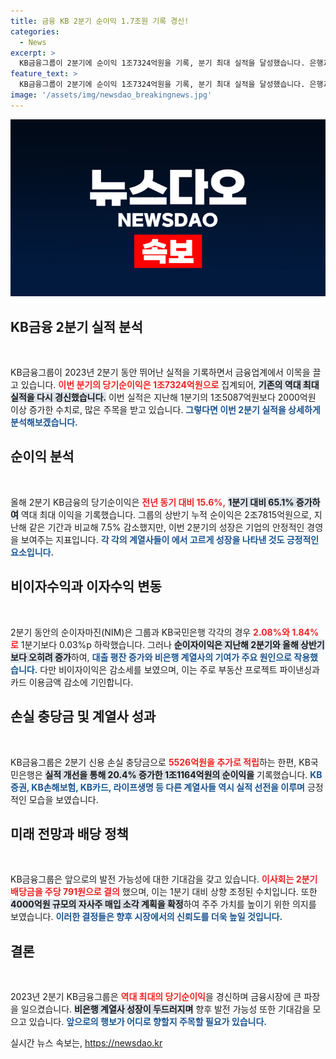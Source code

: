 ```yaml
---
title: 금융 KB 2분기 순이익 1.7조원 기록 경신!
categories:
  - News
excerpt: >
  KB금융그룹이 2분기에 순이익 1조7324억원을 기록, 분기 최대 실적을 달성했습니다. 은행과 비은행 부문 고른 성장으로 이익이 증가했으나 상반기 누적 이익은 작년 대비 감소했습니다. 자사주 매입과 배당금 인상 소식도 전해져 눈길을 끕니다.
feature_text: >
  KB금융그룹이 2분기에 순이익 1조7324억원을 기록, 분기 최대 실적을 달성했습니다. 은행과 비은행 부문 고른 성장으로 이익이 증가했으나 상반기 누적 이익은 작년 대비 감소했습니다. 자사주 매입과 배당금 인상 소식도 전해져 눈길을 끕니다.
image: '/assets/img/newsdao_breakingnews.jpg'
---
```


<p><img src="/assets/img/newsdao_breakingnews.jpg" alt="cryptoinkorea 속보" /></p>

<h2 data-ke-size="size26">KB금융 2분기 실적 분석</h2>

<p data-ke-size="size16">&nbsp;</p>

<p>KB금융그룹이 2023년 2분기 동안 뛰어난 실적을 기록하면서 금융업계에서 이목을 끌고 있습니다. <b><span style="color: #ee2323;">이번 분기의 당기순이익은 1조7324억원으로</span></b> 집계되어, <b><span style="background-color: #21538527;">기존의 역대 최대 실적을 다시 경신했습니다.</span></b> 이번 실적은 지난해 1분기의 1조5087억원보다 2000억원 이상 증가한 수치로, 많은 주목을 받고 있습니다. <b><span style="color: #1a5490;">그렇다면 이번 2분기 실적을 상세하게 분석해보겠습니다.</span></b></p>

<h2 data-ke-size="size26">순이익 분석</h2>

<p data-ke-size="size16">&nbsp;</p>

<p>올해 2분기 KB금융의 당기순이익은 <b><span style="color: #ee2323;">전년 동기 대비 15.6%,</span></b> <b><span style="background-color: #21538527;">1분기 대비 65.1% 증가하여</span></b> 역대 최대 이익을 기록했습니다. 그룹의 상반기 누적 순이익은 2조7815억원으로, 지난해 같은 기간과 비교해 7.5% 감소했지만, 이번 2분기의 성장은 기업의 안정적인 경영을 보여주는 지표입니다. <b><span style="color: #1a5490;">각 각의 계열사들이 에서 고르게 성장을 나타낸 것도 긍정적인 요소입니다.</span></b></p>

<h2 data-ke-size="size26">비이자수익과 이자수익 변동</h2>

<p data-ke-size="size16">&nbsp;</p>

<p>2분기 동안의 순이자마진(NIM)은 그룹과 KB국민은행 각각의 경우 <b><span style="color: #ee2323;">2.08%와 1.84%로</span></b> 1분기보다 0.03%p 하락했습니다. 그러나 <b><span style="background-color: #21538527;">순이자이익은 지난해 2분기와 올해 상반기보다 오히려 증가</span></b>하여, <b><span style="color: #1a5490;">대출 평잔 증가와 비은행 계열사의 기여가 주요 원인으로 작용했습니다.</span></b> 다만 비이자이익은 감소세를 보였으며, 이는 주로 부동산 프로젝트 파이낸싱과 카드 이용금액 감소에 기인합니다.</p>

<h2 data-ke-size="size26">손실 충당금 및 계열사 성과</h2>

<p data-ke-size="size16">&nbsp;</p>

<p>KB금융그룹은 2분기 신용 손실 충당금으로 <b><span style="color: #ee2323;">5526억원을 추가로 적립</span></b>하는 한편, KB국민은행은 <b><span style="background-color: #21538527;">실적 개선을 통해 20.4% 증가한 1조1164억원의 순이익을</span></b> 기록했습니다. <b><span style="color: #1a5490;">KB증권, KB손해보험, KB카드, 라이프생명 등 다른 계열사들 역시 실적 선전을 이루며</span></b> 긍정적인 모습을 보였습니다.</p>

<h2 data-ke-size="size26">미래 전망과 배당 정책</h2>

<p data-ke-size="size16">&nbsp;</p>

<p>KB금융그룹은 앞으로의 발전 가능성에 대한 기대감을 갖고 있습니다. <b><span style="color: #ee2323;">이사회는 2분기 배당금을 주당 791원으로 결의</span></b> 했으며, 이는 1분기 대비 상향 조정된 수치입니다. 또한 <b><span style="background-color: #21538527;">4000억원 규모의 자사주 매입 소각 계획을 확정</span></b>하여 주주 가치를 높이기 위한 의지를 보였습니다. <b><span style="color: #1a5490;">이러한 결정들은 향후 시장에서의 신뢰도를 더욱 높일 것입니다.</span></b></p>

<h2 data-ke-size="size26">결론</h2>

<p data-ke-size="size16">&nbsp;</p>

<p>2023년 2분기 KB금융그룹은 <b><span style="color: #ee2323;">역대 최대의 당기순이익</span></b>을 경신하며 금융시장에 큰 파장을 일으켰습니다. <b><span style="background-color: #21538527;">비은행 계열사 성장이 두드러지며</span></b> 향후 발전 가능성 또한 기대감을 모으고 있습니다. <b><span style="color: #1a5490;">앞으로의 행보가 어디로 향할지 주목할 필요가 있습니다.</span></b></p>
실시간 뉴스 속보는, <a href="https://newsdao.kr" rel="dofollow">https://newsdao.kr</a>


